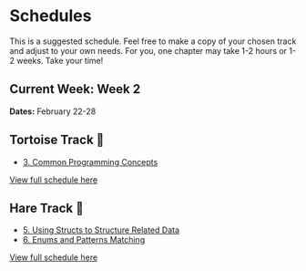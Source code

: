 # Schedules

This is a suggested schedule. Feel free to make a copy of your chosen track and adjust to your own needs. For you, one chapter may take 1-2 hours or 1-2 weeks. Take your time!

## Current Week: Week 2

**Dates:** February 22-28

## Tortoise Track 🐢

- [3. Common Programming Concepts](../curriculum/03_common_programming_concepts.md)

[View full schedule here](./tortoise_track.md)

## Hare Track 🐇

- [5. Using Structs to Structure Related Data](../curriculum/05_using_structs_to_structure_related_data.md)
- [6. Enums and Patterns Matching](../curriculum/06_enums_and_pattern_matching.md)

[View full schedule here](./hare_track.md)
